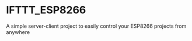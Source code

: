 # IFTTT_ESP8266
A simple server-client project to easily control your ESP8266 projects from anywhere
